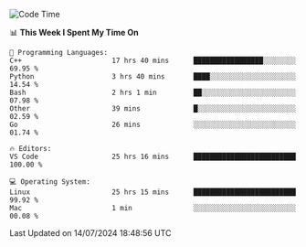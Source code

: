 
<!--START_SECTION:waka-->
![Code Time](http://img.shields.io/badge/Code%20Time-2%2C222%20hrs%2059%20mins-blue)

📊 **This Week I Spent My Time On** 

```text
💬 Programming Languages: 
C++                      17 hrs 40 mins      █████████████████░░░░░░░░   69.95 % 
Python                   3 hrs 40 mins       ████░░░░░░░░░░░░░░░░░░░░░   14.54 % 
Bash                     2 hrs 1 min         ██░░░░░░░░░░░░░░░░░░░░░░░   07.98 % 
Other                    39 mins             █░░░░░░░░░░░░░░░░░░░░░░░░   02.59 % 
Go                       26 mins             ░░░░░░░░░░░░░░░░░░░░░░░░░   01.74 % 

🔥 Editors: 
VS Code                  25 hrs 16 mins      █████████████████████████   100.00 % 

💻 Operating System: 
Linux                    25 hrs 15 mins      █████████████████████████   99.92 % 
Mac                      1 min               ░░░░░░░░░░░░░░░░░░░░░░░░░   00.08 % 
```


 Last Updated on 14/07/2024 18:48:56 UTC
<!--END_SECTION:waka-->

